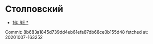 # Столповский
- [16: RE *](16.md)

Commit: 8b683a1845d739dd4eb61efa87db68ce0b155d48
 fetched at: 20201007-163252
